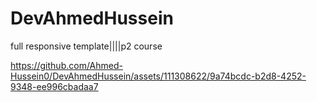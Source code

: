 # DevAhmedHussein
 full responsive template||||p2 course 
 


https://github.com/Ahmed-Hussein0/DevAhmedHussein/assets/111308622/9a74bcdc-b2d8-4252-9348-ee996cbadaa7

